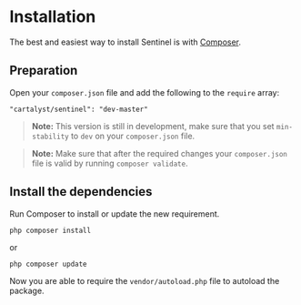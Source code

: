 # Installation

The best and easiest way to install Sentinel is with [Composer](http://getcomposer.org).

## Preparation

Open your `composer.json` file and add the following to the `require` array:

	"cartalyst/sentinel": "dev-master"

> **Note:** This version is still in development, make sure that you set `min-stability` to `dev` on your `composer.json` file.

> **Note:** Make sure that after the required changes your `composer.json` file is valid by running `composer validate`.

## Install the dependencies

Run Composer to install or update the new requirement.

	php composer install

or

	php composer update

Now you are able to require the `vendor/autoload.php` file to autoload the package.
